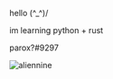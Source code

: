 hello (^_^)/

im learning python + rust 

parox?#9297

![aliennine](https://user-images.githubusercontent.com/94232874/144758330-182ba6d7-321c-4e75-b424-b0fbdd9c61aa.gif)

